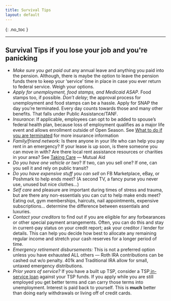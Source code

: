 ```yaml
---
title: Survival Tips
layout: default
---
```


{: .no_toc }

---
## Survival Tips if you lose your job and you're panicking

- *Make sure you get paid out* any annual leave and anything you paid into the pension. Although, there is maybe the option to leave the pension funds there to keep your ‘service’ time in place in case you ever return to federal service. Weigh your options.
- *Apply for unemployment, food stamps, and Medicaid ASAP*. Food stamps too, if possible. *Don’t delay*; the approval process for unemployment and food stamps can be a hassle. Apply for SNAP the day you’re terminated. Every day counts towards those and many other benefits. That falls under Public Assistance/TANF.
- *Insurance*: If applicable, employees can opt to be added to spouse’s federal health plan, because loss of employment qualifies as a major life event and allows enrollment outside of Open Season. See [What to do if you are terminated](https://git-sci.github.io/) for more insurance information
- *Family/friend network:* Is there anyone in your life who can help you pay rent in an emergency? If your lease is up soon, is there someone you can move in with? Are there local rent assistance resources or charities in your area? See [Taking Care](https://git-sci.github.io/) — Mutual Aid
- *Do you have one vehicle or two*? If two, can you sell one? If one, can you sell it and rely on public transit?
- *Do you have expensive stuff you can sell* on FB Marketplace, eBay, or Poshmark to help ends meet? (A second TV, a fancy purse you never use, unused but nice clothes…)
- *Self care* and pleasure are important during times of stress and trauma, but are there any non-essentials you can cut to help make ends meet? Eating out, gym memberships, haircuts, nail appointments, expensive subscriptions… determine the difference between essentials and luxuries.
- *Contact your creditors* to find out if you are eligible for any forbearances or other special payment arrangements. Often, you can do this and stay in current-pay status on your credit report; ask your creditor / lender for details. This can help you decide how best to allocate any remaining regular income and stretch your cash reserves for a longer period of time.
- *Emergency retirement disbursements:* This is not a preferred option unless you have exhausted ALL others — Roth IRA contributions can be cashed out w/o penalty. 401k and Traditional IRA allow for small, untaxed emergency distributions.
- *Prior years of service?* If you have a built up TSP, consider a TSP[ in-service loan](https://www.google.com/url?q=https://www.google.com/url?q%3Dhttps://www.tsp.gov/tsp-loans/%26amp;sa%3DD%26amp;source%3Deditors%26amp;ust%3D1740078454759021%26amp;usg%3DAOvVaw1_yY9OgFWb3Y2l4xvCeY5c&sa=D&source=docs&ust=1740078454791461&usg=AOvVaw3GV7WacC1ENu7OVTzXzZQQ) against your TSP funds.  If you apply while you are still employed you get better terms and can carry those terms into unemployment. Interest is paid back to yourself.  This is **much** better than doing early withdrawals or living off of credit cards.